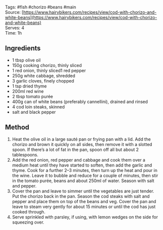Tags: #fish #chorizo #beans #main  
Source: [https://www.hairybikers.com/recipes/view/cod-with-chorizo-and-white-beans](https://www.hairybikers.com/recipes/view/cod-with-chorizo-and-white-beans)  
Serves: 4  
Time: 1h

## Ingredients

- 1 tbsp olive oil
- 150g cooking chorizo, thinly sliced
- 1 red onion, thinly sliced1 red pepper
- 250g white cabbage, shredded
- 3 garlic cloves, finely chopped
- 1 tsp dried thyme
- 200ml red wine
- 2 tbsp tomato purée
- 400g can of white beans (preferably cannellini), drained and rinsed
- 4 cod loin steaks, skinned
- salt and black pepper
 
## Method

1. Heat the olive oil in a large sauté pan or frying pan with a lid. Add the chorizo and brown it quickly on all sides, then remove it with a slotted spoon. If there’s a lot of fat in the pan, spoon off all but about 2 tablespoons.
2. Add the red onion, red pepper and cabbage and cook them over a medium heat until they have started to soften, then add the garlic and thyme. Cook for a further 2–3 minutes, then turn up the heat and pour in the wine. Leave it to bubble and reduce for a couple of minutes, then stir in the tomato purée, beans and about 250ml of water. Season with salt and pepper.
3. Cover the pan and leave to simmer until the vegetables are just tender. Put the chorizo back in the pan. Season the cod steaks with salt and pepper and place them on top of the beans and veg. Cover the pan and leave to steam very gently for about 15 minutes or until the cod has just cooked through.
4. Serve sprinkled with parsley, if using, with lemon wedges on the side for squeezing over.